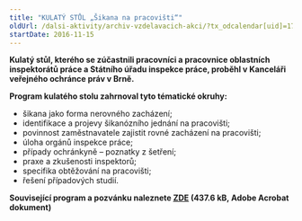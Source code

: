 ```yaml
---
title: "KULATÝ STŮL „Šikana na pracovišti“"
oldUrl: /dalsi-aktivity/archiv-vzdelavacich-akci/?tx_odcalendar[uid]=175&cHash=6ae66a261ed130a23b90e1d2e64e6f12
startDate: 2016-11-15
---
```


<p><b>Kulatý stůl, kterého se zúčastnili pracovníci a pracovnice oblastních inspektorátů práce a Státního úřadu inspekce práce, proběhl v Kanceláři veřejného ochránce práv v Brně.</b></p>
<p><b>Program kulatého stolu zahrnoval tyto tématické okruhy:</b></p>
<p></p><ul><li>šikana jako forma nerovného zacházení;</li><li>identifikace a projevy šikanózního jednání na pracovišti;</li><li>povinnost zaměstnavatele zajistit rovné zacházení na pracovišti;</li><li>úloha orgánů inspekce práce;</li><li>případy ochránkyně – poznatky z šetření;</li><li>praxe a zkušenosti inspektorů;</li><li>specifika obtěžování na pracovišti;</li><li>řešení případových studií.</li></ul><p><b>Související program a pozvánku naleznete <a href="/uploads-import/projekt_ESF/ARCHIV_2016/KULATE_STOLY_ARCHIV/11_15_Sikana_na_pracovisti_pozvanka.pdf" target="_blank">ZDE</a> (437.6 kB, Adobe Acrobat dokument)</b></p>
<p></p>
